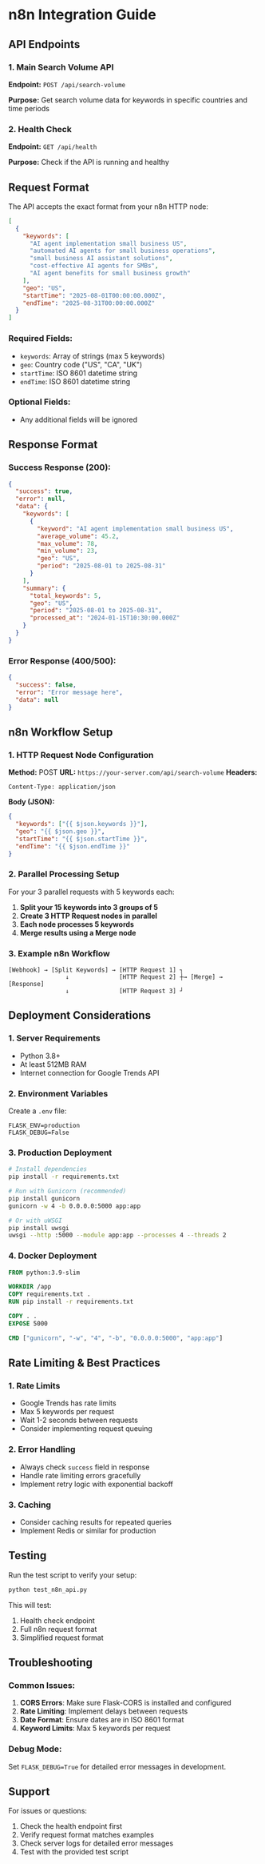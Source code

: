 # n8n Integration Guide

## API Endpoints

### 1. Main Search Volume API
**Endpoint:** `POST /api/search-volume`

**Purpose:** Get search volume data for keywords in specific countries and time periods

### 2. Health Check
**Endpoint:** `GET /api/health`

**Purpose:** Check if the API is running and healthy

## Request Format

The API accepts the exact format from your n8n HTTP node:

```json
[
  {
    "keywords": [
      "AI agent implementation small business US",
      "automated AI agents for small business operations",
      "small business AI assistant solutions",
      "cost-effective AI agents for SMBs",
      "AI agent benefits for small business growth"
    ],
    "geo": "US",
    "startTime": "2025-08-01T00:00:00.000Z",
    "endTime": "2025-08-31T00:00:00.000Z"
  }
]
```

### Required Fields:
- `keywords`: Array of strings (max 5 keywords)
- `geo`: Country code ("US", "CA", "UK")
- `startTime`: ISO 8601 datetime string
- `endTime`: ISO 8601 datetime string

### Optional Fields:
- Any additional fields will be ignored

## Response Format

### Success Response (200):
```json
{
  "success": true,
  "error": null,
  "data": {
    "keywords": [
      {
        "keyword": "AI agent implementation small business US",
        "average_volume": 45.2,
        "max_volume": 78,
        "min_volume": 23,
        "geo": "US",
        "period": "2025-08-01 to 2025-08-31"
      }
    ],
    "summary": {
      "total_keywords": 5,
      "geo": "US",
      "period": "2025-08-01 to 2025-08-31",
      "processed_at": "2024-01-15T10:30:00.000Z"
    }
  }
}
```

### Error Response (400/500):
```json
{
  "success": false,
  "error": "Error message here",
  "data": null
}
```

## n8n Workflow Setup

### 1. HTTP Request Node Configuration

**Method:** POST
**URL:** `https://your-server.com/api/search-volume`
**Headers:**
```
Content-Type: application/json
```

**Body (JSON):**
```json
{
  "keywords": ["{{ $json.keywords }}"],
  "geo": "{{ $json.geo }}",
  "startTime": "{{ $json.startTime }}",
  "endTime": "{{ $json.endTime }}"
}
```

### 2. Parallel Processing Setup

For your 3 parallel requests with 5 keywords each:

1. **Split your 15 keywords into 3 groups of 5**
2. **Create 3 HTTP Request nodes in parallel**
3. **Each node processes 5 keywords**
4. **Merge results using a Merge node**

### 3. Example n8n Workflow

```
[Webhook] → [Split Keywords] → [HTTP Request 1] ┐
                ↓              [HTTP Request 2] ┼→ [Merge] → [Response]
                ↓              [HTTP Request 3] ┘
```

## Deployment Considerations

### 1. Server Requirements
- Python 3.8+
- At least 512MB RAM
- Internet connection for Google Trends API

### 2. Environment Variables
Create a `.env` file:
```
FLASK_ENV=production
FLASK_DEBUG=False
```

### 3. Production Deployment
```bash
# Install dependencies
pip install -r requirements.txt

# Run with Gunicorn (recommended)
pip install gunicorn
gunicorn -w 4 -b 0.0.0.0:5000 app:app

# Or with uWSGI
pip install uwsgi
uwsgi --http :5000 --module app:app --processes 4 --threads 2
```

### 4. Docker Deployment
```dockerfile
FROM python:3.9-slim

WORKDIR /app
COPY requirements.txt .
RUN pip install -r requirements.txt

COPY . .
EXPOSE 5000

CMD ["gunicorn", "-w", "4", "-b", "0.0.0.0:5000", "app:app"]
```

## Rate Limiting & Best Practices

### 1. Rate Limits
- Google Trends has rate limits
- Max 5 keywords per request
- Wait 1-2 seconds between requests
- Consider implementing request queuing

### 2. Error Handling
- Always check `success` field in response
- Handle rate limiting errors gracefully
- Implement retry logic with exponential backoff

### 3. Caching
- Consider caching results for repeated queries
- Implement Redis or similar for production

## Testing

Run the test script to verify your setup:

```bash
python test_n8n_api.py
```

This will test:
1. Health check endpoint
2. Full n8n request format
3. Simplified request format

## Troubleshooting

### Common Issues:

1. **CORS Errors**: Make sure Flask-CORS is installed and configured
2. **Rate Limiting**: Implement delays between requests
3. **Date Format**: Ensure dates are in ISO 8601 format
4. **Keyword Limits**: Max 5 keywords per request

### Debug Mode:
Set `FLASK_DEBUG=True` for detailed error messages in development.

## Support

For issues or questions:
1. Check the health endpoint first
2. Verify request format matches examples
3. Check server logs for detailed error messages
4. Test with the provided test script
